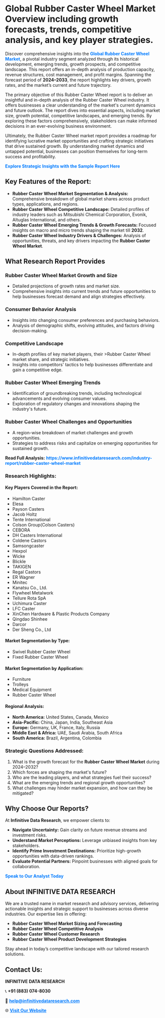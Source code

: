 <h1>Global Rubber Caster Wheel Market Overview including growth forecasts, trends, competitive analysis, and key player strategies.</h1>
<p>
Discover comprehensive insights into the 
<a href="https://www.infinitivedataresearch.com/industry-report/rubber-caster-wheel-market" rel="dofollow" style="color: #007BFF; text-decoration: none;"><strong>Global Rubber Caster Wheel Market</strong></a>, a pivotal industry segment analyzed through its historical development, emerging trends, growth prospects, and competitive landscape. This report offers an in-depth analysis of production capacity, revenue structures, cost management, and profit margins. Spanning the forecast period of <strong>2024–2033</strong>, the report highlights key drivers, growth rates, and the market’s current and future trajectory.
</p>
<p>
The primary objective of this Rubber Caster Wheel report is to deliver an insightful and in-depth analysis of the Rubber Caster Wheel industry. It offers businesses a clear understanding of the market's current dynamics and future outlook. The report dives into essential aspects, including market size, growth potential, competitive landscapes, and emerging trends. By exploring these factors comprehensively, stakeholders can make informed decisions in an ever-evolving business environment.
</p>
<p>
Ultimately, the Rubber Caster Wheel market report provides a roadmap for identifying lucrative market opportunities and crafting strategic initiatives that drive sustained growth. By understanding market dynamics and untapped potential, businesses can position themselves for long-term success and profitability.
</p>
<p>
<a href="https://www.infinitivedataresearch.com/request-sample/reportId=103841" style="color: #007BFF; text-decoration: none;"><strong>Explore Strategic Insights with the Sample Report Here</strong></a>
</p>

<h2>Key Features of the Report:</h2>
<ul>
<li><strong>Rubber Caster Wheel Market Segmentation & Analysis:</strong> Comprehensive breakdown of global market shares across product types, applications, and regions.</li>
<li><strong>Rubber Caster Wheel Competitive Landscape:</strong> Detailed profiles of industry leaders such as Mitsubishi Chemical Corporation, Evonik, Altuglas International, and others.</li>
<li><strong>Rubber Caster Wheel Emerging Trends & Growth Forecasts:</strong> Focused insights on macro and micro trends shaping the market till <strong>2032</strong>.</li>
<li><strong>Rubber Caster Wheel Industry Drivers & Challenges:</strong> Analysis of opportunities, threats, and key drivers impacting the <strong>Rubber Caster Wheel Market</strong>.</li>
</ul>

<h2>What Research Report Provides</h2>
<h3>Rubber Caster Wheel Market Growth and Size</h3>
<ul>
<li>Detailed projections of growth rates and market size.</li>
<li>Comprehensive insights into current trends and future opportunities to help businesses forecast demand and align strategies effectively.</li>
</ul>

<h3>Consumer Behavior Analysis</h3>
<ul>
<li>Insights into changing consumer preferences and purchasing behaviors.</li>
<li>Analysis of demographic shifts, evolving attitudes, and factors driving decision-making.</li>
</ul>

<h3>Competitive Landscape</h3>
<ul>
<li>In-depth profiles of key market players, their >Rubber Caster Wheel market share, and strategic initiatives.</li>
<li>Insights into competitors' tactics to help businesses differentiate and gain a competitive edge.</li>
</ul>

<h3>Rubber Caster Wheel Emerging Trends</h3>
<ul>
<li>Identification of groundbreaking trends, including technological advancements and evolving consumer values.</li>
<li>Exploration of regulatory changes and innovations shaping the industry's future.</li>
</ul>

<h3>Rubber Caster Wheel Challenges and Opportunities</h3>
<ul>
<li>A region-wise breakdown of market challenges and growth opportunities.</li>
<li>Strategies to address risks and capitalize on emerging opportunities for sustained growth.</li>
</ul>
<p><strong>Read Full Analysis:</strong> <a href="https://www.infinitivedataresearch.com/industry-report/rubber-caster-wheel-market" rel="dofollow" style="color: #007BFF; text-decoration: none;"><strong>https://www.infinitivedataresearch.com/industry-report/rubber-caster-wheel-market</strong></a></p>
<h3>Research Highlights:</h3>
<h4>Key Players Covered in the Report:</h4>
<ul><li>Hamilton Caster</li><li>Elesa</li><li>Payson Casters</li><li>Jacob Holtz</li><li>Tente International</li><li>Colson Group(Colson Casters)</li><li>CEBORA</li><li>DH Casters International</li><li>Coldene Castors</li><li>Samsongcaster</li><li>Hexpol</li><li>Wicke</li><li>Blickle</li><li>TAKIGEN</li><li>Regal Castors</li><li>ER Wagner</li><li>Minitec</li><li>Kanatsu Co., Ltd.</li><li>Flywheel Metalwork</li><li>Tellure Rota SpA</li><li>Uchimura Caster</li><li>LFC Caster</li><li>XinChen Hardware &amp; Plastic Products Company</li><li>Qingdao Shinhee</li><li>Darcor</li><li>Der Sheng Co., Ltd</li></ul>
<h4>Market Segmentation by Type:</h4>
<ul><li>Swivel Rubber Caster Wheel</li><li>Fixed Rubber Caster Wheel</li></ul>
<h4>Market Segmentation by Application:</h4>
<ul><li>Furniture</li><li>Trolleys</li><li>Medical Equipment</li><li>Rubber Caster Wheel</li></ul>

<h4>Regional Analysis:</h4>
<ul>
<li><strong>North America:</strong> United States, Canada, Mexico</li>
<li><strong>Asia-Pacific:</strong> China, Japan, India, Southeast Asia</li>
<li><strong>Europe:</strong> Germany, UK, France, Italy, Russia</li>
<li><strong>Middle East & Africa:</strong> UAE, Saudi Arabia, South Africa</li>
<li><strong>South America:</strong> Brazil, Argentina, Colombia</li>
</ul>

<h3>Strategic Questions Addressed:</h3>
<ol>
<li>What is the growth forecast for the <strong>Rubber Caster Wheel Market</strong> during 2024–2032?</li>
<li>Which forces are shaping the market's future?</li>
<li>Who are the leading players, and what strategies fuel their success?</li>
<li>What are the emerging trends and regional growth opportunities?</li>
<li>What challenges may hinder market expansion, and how can they be mitigated?</li>
</ol>

<h2>Why Choose Our Reports?</h2>
<p>At <strong>Infinitive Data Research</strong>, we empower clients to:</p>
<ul>
<li><strong>Navigate Uncertainty:</strong> Gain clarity on future revenue streams and investment risks.</li>
<li><strong>Understand Market Perceptions:</strong> Leverage unbiased insights from key stakeholders.</li>
<li><strong>Identify Prime Investment Destinations:</strong> Prioritize high-growth opportunities with data-driven rankings.</li>
<li><strong>Evaluate Potential Partners:</strong> Pinpoint businesses with aligned goals for collaboration.</li>
</ul>
<p><a href="https://www.infinitivedataresearch.com/industry-report/rubber-caster-wheel-market" rel="dofollow" style="color: #007BFF; text-decoration: none;"><strong>Speak to Our Analyst Today</strong></a></p>

<h2>About INFINITIVE DATA RESEARCH</h2>
<p>We are a trusted name in market research and advisory services, delivering actionable insights and strategic support to businesses across diverse industries. Our expertise lies in offering:</p>
<ul>
<li><strong>Rubber Caster Wheel Market Sizing and Forecasting</strong></li>
<li><strong>Rubber Caster Wheel Competitive Analysis</strong></li>
<li><strong>Rubber Caster Wheel Customer Research</strong></li>
<li><strong>Rubber Caster Wheel Product Development Strategies</strong></li>
</ul>
<p>Stay ahead in today’s competitive landscape with our tailored research solutions.</p>

<h2>Contact Us:</h2>
<p><strong>INFINITIVE DATA RESEARCH</strong></p>
<p>📞 <strong>+91 (883) 074-8030</strong></p>
<p>📧 <strong><a href="mailto:help@infinitivedataresearch.com" style="color: #007BFF;">help@infinitivedataresearch.com</a></strong></p>
<p>🌐 <strong><a href="https://www.infinitivedataresearch.com" rel="dofollow" style="color: #007BFF;">Visit Our Website</a></strong></p>